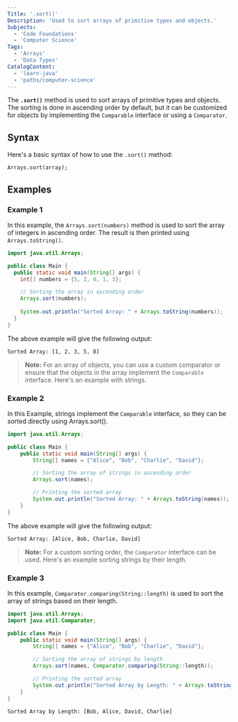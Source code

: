 ```yaml
---
Title: '.sort()'
Description: 'Used to sort arrays of primitive types and objects.'
Subjects:
  - 'Code Foundations'
  - 'Computer Science'
Tags:
  - 'Arrays'
  - 'Data Types'
CatalogContent:
  - 'learn-java'
  - 'paths/computer-science'
---
```


The **`.sort()`** method is used to sort arrays of primitive types and objects. The sorting is done in ascending order by default, but it can be customized for objects by implementing the `Comparable` interface or using a `Comparator`.

## Syntax

Here's a basic syntax of how to use the `.sort()` method:

```pseudo
Arrays.sort(array);
```

## Examples

### Example 1

In this example, the `Arrays.sort(numbers)` method is used to sort the array of integers in ascending order. The result is then printed using `Arrays.toString()`.

```java
import java.util.Arrays;

public class Main {
  public static void main(String[] args) {
    int[] numbers = {5, 2, 8, 1, 3};

    // Sorting the array in ascending order
    Arrays.sort(numbers);
    
    System.out.println("Sorted Array: " + Arrays.toString(numbers));
  }
}
```

The above example will give the following output:

```shell
Sorted Array: [1, 2, 3, 5, 8]
```

> **Note:** For an array of objects, you can use a custom comparator or ensure that the objects in the array implement the `Comparable` interface. Here's an example with strings.

### Example 2

In this Example, strings implement the `Comparable` interface, so they can be sorted directly using Arrays.sort().

```java
import java.util.Arrays;

public class Main {
    public static void main(String[] args) {
        String[] names = {"Alice", "Bob", "Charlie", "David"};

        // Sorting the array of strings in ascending order
        Arrays.sort(names);

        // Printing the sorted array
        System.out.println("Sorted Array: " + Arrays.toString(names));
    }
}
```

The above example will give the following output:

```shell
Sorted Array: [Alice, Bob, Charlie, David]
```

> **Note:** For a custom sorting order, the `Comparator` interface can be used. Here's an example sorting strings by their length.

### Example 3

In this example, `Comparator.comparing(String::length)` is used to sort the array of strings based on their length.

```java
import java.util.Arrays;
import java.util.Comparator;

public class Main {
    public static void main(String[] args) {
        String[] names = {"Alice", "Bob", "Charlie", "David"};

        // Sorting the array of strings by length
        Arrays.sort(names, Comparator.comparing(String::length));

        // Printing the sorted array
        System.out.println("Sorted Array by Length: " + Arrays.toString(names));
    }
}
```

```shell
Sorted Array by Length: [Bob, Alice, David, Charlie]
```
